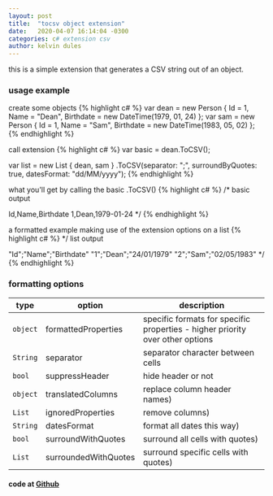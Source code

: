 ```yaml
---
layout: post
title:  "tocsv object extension"
date:   2020-04-07 16:14:04 -0300
categories: c# extension csv
author: kelvin dules
---
```


this is a simple extension that generates a CSV string out of an object.

### usage example

create some objects
{% highlight c# %}
var dean = new Person 
{ 
    Id = 1, 
    Name = "Dean", 
    Birthdate = new DateTime(1979, 01, 24) 
};
var sam = new Person 
{ 
    Id = 1, 
    Name = "Sam", 
    Birthdate = new DateTime(1983, 05, 02) 
};
{% endhighlight %}

call extension
{% highlight c# %}
var basic = dean.ToCSV();

var list = new List<Person> { dean, sam }
  .ToCSV(separator: ";", surroundByQuotes: true, datesFormat: "dd/MM/yyyy");
{% endhighlight %}

what you'll get by calling the basic .ToCSV()
{% highlight c# %}
/*
  basic output

  Id,Name,Birthdate
  1,Dean,1979-01-24
*/
{% endhighlight %}

a formatted example making use of the extension options on a list
{% highlight c# %}
*/
  list output
  
  "Id";"Name";"Birthdate"
  "1";"Dean";"24/01/1979"
  "2";"Sam";"02/05/1983"
*/
{% endhighlight %}

### formatting options
type      | option               | description                                                                 
--------- | -------------------- | -----------------------------------------------------------------------------
`object`  | formattedProperties  | specific formats for specific properties - higher priority over other options
`String`  | separator            | separator character between cells
`bool`    | suppressHeader       | hide header or not
`object`  | translatedColumns    | replace column header names)
`List`    | ignoredProperties    | remove columns)
`String`  | datesFormat          | format all dates this way)
`bool`    | surroundWithQuotes   | surround all cells with quotes)
`List`    | surroundedWithQuotes | surround specific cells with quotes)

#### code at [Github](https://github.com/kelvindules/tocsv.git)
